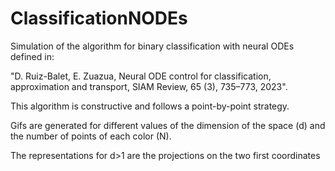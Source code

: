 # ClassificationNODEs

Simulation of the algorithm for binary classification with neural ODEs defined in:

"D. Ruiz-Balet, E. Zuazua, Neural ODE control for classification, approximation and transport, SIAM Review, 65 (3), 735–773, 2023".

This algorithm is constructive and follows a point-by-point strategy.

Gifs are generated for different values of the dimension of the space (d) and the number of points of each color (N).

The representations for d>1 are the projections on the two first coordinates
